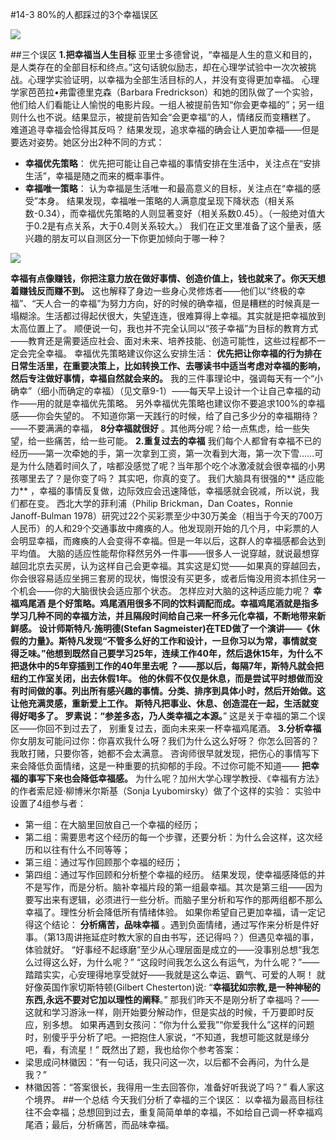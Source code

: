#14-3 80%的人都踩过的3个幸福误区

![](./_image/img_1528.jpg)

##三个误区
**1.把幸福当人生目标**
亚里士多德曾说，“幸福是人生的意义和目的，是人类存在的全部目标和终点。”这句话貌似励志，却在心理学试验中一次次被挑战。心理学实验证明，以幸福为全部生活目标的人，并没有变得更加幸福。
心理学家芭芭拉•弗雷德里克森（Barbara Fredrickson）和她的团队做了一个实验，他们给人们看能让人愉悦的电影片段。一组人被提前告知“你会更幸福的”；另一组则什么也不说。结果显示，被提前告知会“会更幸福”的人，情绪反而变糟糕了。
难道追寻幸福会恰得其反吗？
结果发现，追求幸福的确会让人更加幸福——但是要选对姿势。她区分出2种不同的方式：
- **幸福优先策略**： 优先把可能让自己幸福的事情安排在生活中，关注点在“安排生活”，幸福是随之而来的概率事件。
- **幸福唯一策略**： 认为幸福是生活唯一和最高意义的目标，关注点在“幸福的感受”本身。
结果发现，幸福唯一策略的人满意度呈现下降状态（相关系数-0.34），而幸福优先策略的人则显著变好（相关系数0.45）。（一般绝对值大于0.2是有点关系，大于0.4则关系较大。）
我们在正文里准备了这个量表，感兴趣的朋友可以自测区分一下你更加倾向于哪一种？

![](./_image/img_1529.jpg)

**幸福有点像赚钱，你把注意力放在做好事情、创造价值上，钱也就来了。你天天想着赚钱反而赚不到。**
这也解释了身边一些身心灵修炼者——他们以“终极的幸福”、“天人合一的幸福”为努力方向，好的时候的确幸福，但是糟糕的时候真是一塌糊涂。生活都过得起伏很大，失望连连，很难算得上幸福。其实就是把幸福放到太高位置上了。
顺便说一句，我也并不完全认同以“孩子幸福”为目标的教育方式——教育还是需要适应社会、面对未来、培养技能、创造可能性，这些过程都不一定会完全幸福。
幸福优先策略建议你这么安排生活： **优先把让你幸福的行为排在日常生活里，在重要决策上，比如转换工作、去哪读书中适当考虑对幸福的影响，然后专注做好事情，幸福自然就会来的。**
我的三件事理论中，强调每天有一个“小确幸”（细小而确定的幸福）（见文章9-1）——每天早上设计一个让自己幸福的动作——用的就是幸福优先策略。
另外幸福优先策略也建议你不要追求100%的幸福感——你会失望的。
不知道你第一天践行的时候，给了自己多少分的幸福期待？——不要满满的幸福， **8分幸福就很好** 。其他两分呢？给一点焦虑，给一些失望，给一些痛苦，给一些可能。
**2.重复过去的幸福**
我们每个人都曾有幸福不已的经历——第一次牵她的手，第一次拿到工资，第一次看到大海，第一次下雪……可是为什么随着时间久了，啥都没感觉了呢？当年那个吃个冰激凌就会很幸福的小男孩哪里去了？是你变了吗？
其实吧，你真的变了。
我们大脑具有很强的** 适应能力** ，幸福的事情反复做，边际效应会迅速降低，幸福感就会锐减，所以说，我们都在变。
西北大学的菲利浦（Philip Brickman，Dan Coates，Ronnie Janoff-Bulman 1978）研究过22个买彩票至少中30万美金（相当于今天的700万人民币）的人和29个交通事故中瘫痪的人。他发现刚开始的几个月，中彩票的人会明显幸福，而瘫痪的人会变得不幸福。但是一年以后，这群人的幸福感都会达到平均值。
大脑的适应性能帮你释然另外一件事——很多人一说穿越，就说最想穿越回北京去买房，认为这样自己会更幸福。其实这是幻觉——如果真的穿越回去，你会很容易适应坐拥三套房的现状，悔恨没有买更多，或者后悔没用资本抓住另一个机会——你的大脑很快会适应那个状态。
怎样应对大脑的这种适应能力呢？
**幸福鸡尾酒 **是个好策略。鸡尾酒用很多不同的饮料调配而成。幸福鸡尾酒就是指多学习几种不同的幸福方法，并且隔段时间给自己来一杯多元化幸福，不断地带来新鲜感。
设计师斯特凡·施明德(Stefan Sagmeister)在TED做了一个演讲——《休假的力量》。斯特凡发现“不管多么好的工作和设计，一旦你习以为常，事情就变得乏味。”他想到既然自己要学习25年，连续工作40年，然后退休15年，为什么不 **把退休中的5年穿插到工作的40年里去呢 ？**——那以后，每隔7年，斯特凡就会把纽约工作室关闭，出去休假1年。
他的休假不仅仅是休息，而是尝试平时想做而没有时间做的事。列出所有感兴趣的事情。分类、排序到具体小时，然后开始做。这让他充满灵感，重新爱上工作。
斯特凡把事业、休息、创造混在一起，生活就变得好喝多了。** 罗素说：“参差多态，乃人类幸福之本源。**”
这是关于幸福的第二个误区——你回不到过去了， 别重复过去，面向未来来一杯幸福鸡尾酒。
**3.分析幸福**
你女朋友可能问过你：你喜欢我什么呀？我们为什么这么好呀？
你怎么回答的？我敢打赌，只要你答，她都不会太满意。
咨询师很早就发现，把伤心的事情写下来会降低负面情绪，这是一种重要的抗抑郁的手段。不过你可能不知道—— **把幸福的事写下来也会降低幸福感。**
为什么呢？加州大学心理学教授、《幸福有方法》的作者索尼娅·柳博米尔斯基（Sonja Lyubomirsky）做了个这样的实验：
实验中设置了4组参与者：
- 第一组：在大脑里回放自己一个幸福的经历；
- 第二组：需要思考这个经历的每一个步骤，还要分析：为什么会这样，这次经历和以往有什么不同等等；
- 第三组：通过写作回顾那个幸福的经历；
- 第四组：通过写作回顾和分析整个幸福的经历。 
结果发现，使幸福感降低的并不是写作，而是分析。脑补幸福片段的第一组最幸福。其次是第三组——因为要写出来有逻辑，必须进行一些分析。而脑子里分析和写作的那两组都不那么幸福了。理性分析会降低所有情绪体验。
如果你希望自己更加幸福，请一定记得这个结论： **分析痛苦，品味幸福** 。遇到负面情绪，通过写作来分析是件好事。（第13周讲拖延症时教大家的自由书写，还记得吗？）但遇见幸福的事，体验就好。
“好事经不起琢磨”至少从心理层面是成立的——没事别总想“我怎么过得这么好，为什么呢？” “这段时间我怎么这么有运气，为什么呢？”——踏踏实实，心安理得地享受就好——我就是这么幸运、霸气、可爱的人啊！
就好像英国作家切斯特顿(Gilbert Chesterton)说: “**幸福犹如宗教,是一种神秘的东西,永远不要对它加以理性的阐释**。”
那我们昨天不是刚分析了幸福吗？——这就和学习游泳一样，刚开始要分解动作，但是实战的时候，千万要即时反应，别多想。
如果再遇到女孩问：“你为什么爱我”“你爱我什么”这样的问题时，别傻乎乎分析了吧。一把抱住人家说，“不知道，我想可能这就是缘分吧，看，有流星！”
既然出了题，我也给你个参考答案：
- 梁思成问林徽因：“有一句话，我只问这一次，以后都不会再问，为什么是我？”
- 林徽因答：“答案很长，我得用一生去回答你，准备好听我说了吗？” 
看人家这个境界。
##一个总结
今天我们分析了幸福的三个误区：
以幸福为最高目标往往不会幸福；总想回到过去，重复简简单单的幸福，不如给自己调一杯幸福鸡尾酒；最后，分析痛苦，而品味幸福。